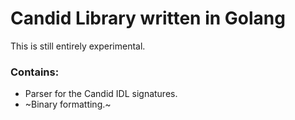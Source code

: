 # Candid Library written in Golang

This is still entirely experimental.

### Contains:

- Parser for the Candid IDL signatures.
- ~Binary formatting.~
